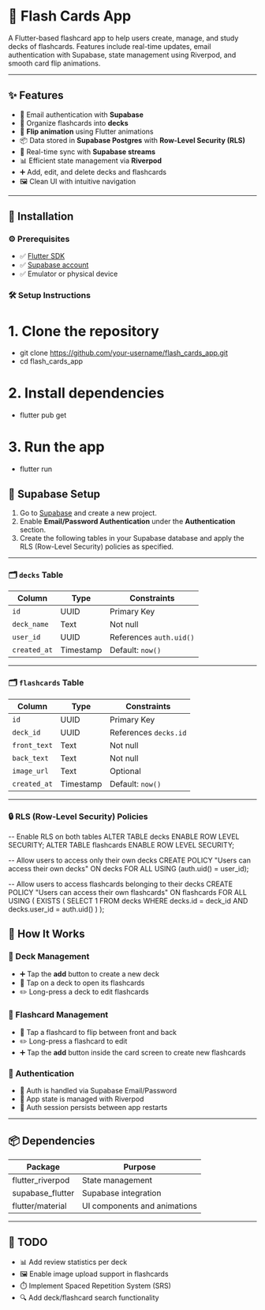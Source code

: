 # 🧠 Flash Cards App

A Flutter-based flashcard app to help users create, manage, and study decks of flashcards. Features include real-time updates, email authentication with Supabase, state management using Riverpod, and smooth card flip animations.

---

## ✨ Features

- 🔐 Email authentication with **Supabase**
- 📁 Organize flashcards into **decks**
- 🎴 **Flip animation** using Flutter animations
- 📦 Data stored in **Supabase Postgres** with **Row-Level Security (RLS)**
- 🔄 Real-time sync with **Supabase streams**
- 📊 Efficient state management via **Riverpod**
- ➕ Add, edit, and delete decks and flashcards
- 🖼️ Clean UI with intuitive navigation

---

## 🚀 Installation

### ⚙️ Prerequisites

- ✅ [Flutter SDK](https://flutter.dev/docs/get-started/install)
- ✅ [Supabase account](https://app.supabase.com/)
- ✅ Emulator or physical device

### 🛠️ Setup Instructions

# 1. Clone the repository
- git clone https://github.com/your-username/flash_cards_app.git
- cd flash_cards_app

# 2. Install dependencies
- flutter pub get

# 3. Run the app
- flutter run

## 🔑 Supabase Setup

1. Go to [Supabase](https://app.supabase.com/) and create a new project.
2. Enable **Email/Password Authentication** under the **Authentication** section.
3. Create the following tables in your Supabase database and apply the RLS (Row-Level Security) policies as specified.

---

### 🗂️ `decks` Table

| Column     | Type      | Constraints              |
|------------|-----------|--------------------------|
| `id`       | UUID      | Primary Key              |
| `deck_name`| Text      | Not null                 |
| `user_id`  | UUID      | References `auth.uid()`  |
| `created_at` | Timestamp | Default: `now()`       |

---

### 🗂️ `flashcards` Table

| Column       | Type      | Constraints                   |
|--------------|-----------|-------------------------------|
| `id`         | UUID      | Primary Key                   |
| `deck_id`    | UUID      | References `decks.id`         |
| `front_text` | Text      | Not null                      |
| `back_text`  | Text      | Not null                      |
| `image_url`  | Text      | Optional                      |
| `created_at` | Timestamp | Default: `now()`              |

---

### 🔒 RLS (Row-Level Security) Policies

-- Enable RLS on both tables
ALTER TABLE decks ENABLE ROW LEVEL SECURITY;
ALTER TABLE flashcards ENABLE ROW LEVEL SECURITY;

-- Allow users to access only their own decks
CREATE POLICY "Users can access their own decks"
  ON decks FOR ALL
  USING (auth.uid() = user_id);

-- Allow users to access flashcards belonging to their decks
CREATE POLICY "Users can access their own flashcards"
  ON flashcards FOR ALL
  USING (
    EXISTS (
      SELECT 1 FROM decks
      WHERE decks.id = deck_id AND decks.user_id = auth.uid()
    )
  );


## 🧠 How It Works

### 📁 Deck Management

- ➕ Tap the **add** button to create a new deck
- 📂 Tap on a deck to open its flashcards
- ✏️ Long-press a deck to edit flashcards

### 🎴 Flashcard Management

- 🔄 Tap a flashcard to flip between front and back
- ✏️ Long-press a flashcard to edit
- ➕ Tap the **add** button inside the card screen to create new flashcards

### 🔐 Authentication

- 🔑 Auth is handled via Supabase Email/Password
- 🧠 App state is managed with Riverpod
- 🔁 Auth session persists between app restarts

---

## 📦 Dependencies

| Package           | Purpose                      |
|-------------------|------------------------------|
| flutter_riverpod  | State management             |
| supabase_flutter  | Supabase integration         |
| flutter/material  | UI components and animations |

---

## 🔧 TODO

- 📊 Add review statistics per deck
- 🖼️ Enable image upload support in flashcards
- ⏱️ Implement Spaced Repetition System (SRS)
- 🔍 Add deck/flashcard search functionality

